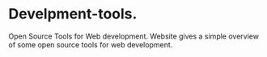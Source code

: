 # Develpment-tools.
Open Source Tools for Web development.
Website gives a simple overview of some open source tools for web development. 
